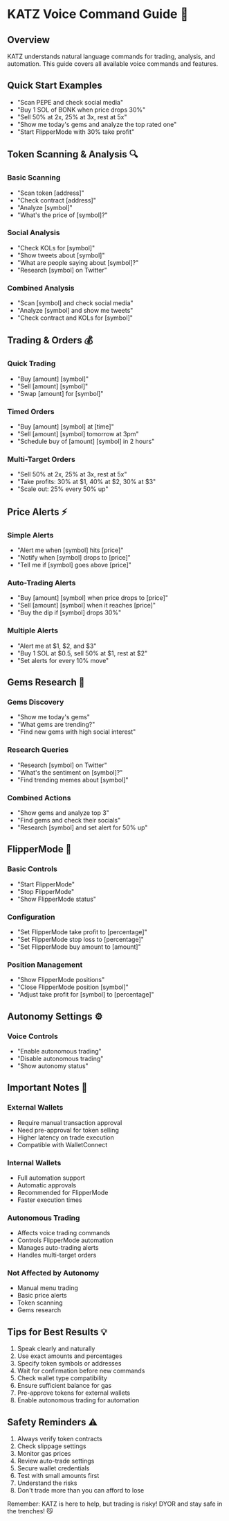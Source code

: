 # KATZ Voice Command Guide 🎤

## Overview
KATZ understands natural language commands for trading, analysis, and automation. This guide covers all available voice commands and features.

## Quick Start Examples
- "Scan PEPE and check social media"
- "Buy 1 SOL of BONK when price drops 30%"
- "Sell 50% at 2x, 25% at 3x, rest at 5x"
- "Show me today's gems and analyze the top rated one"
- "Start FlipperMode with 30% take profit"

## Token Scanning & Analysis 🔍

### Basic Scanning
- "Scan token [address]"
- "Check contract [address]"
- "Analyze [symbol]"
- "What's the price of [symbol]?"

### Social Analysis
- "Check KOLs for [symbol]"
- "Show tweets about [symbol]"
- "What are people saying about [symbol]?"
- "Research [symbol] on Twitter"

### Combined Analysis
- "Scan [symbol] and check social media"
- "Analyze [symbol] and show me tweets"
- "Check contract and KOLs for [symbol]"

## Trading & Orders 💰

### Quick Trading
- "Buy [amount] [symbol]"
- "Sell [amount] [symbol]"
- "Swap [amount] for [symbol]"

### Timed Orders
- "Buy [amount] [symbol] at [time]"
- "Sell [amount] [symbol] tomorrow at 3pm"
- "Schedule buy of [amount] [symbol] in 2 hours"

### Multi-Target Orders
- "Sell 50% at 2x, 25% at 3x, rest at 5x"
- "Take profits: 30% at $1, 40% at $2, 30% at $3"
- "Scale out: 25% every 50% up"

## Price Alerts ⚡

### Simple Alerts
- "Alert me when [symbol] hits [price]"
- "Notify when [symbol] drops to [price]"
- "Tell me if [symbol] goes above [price]"

### Auto-Trading Alerts
- "Buy [amount] [symbol] when price drops to [price]"
- "Sell [amount] [symbol] when it reaches [price]"
- "Buy the dip if [symbol] drops 30%"

### Multiple Alerts
- "Alert me at $1, $2, and $3"
- "Buy 1 SOL at $0.5, sell 50% at $1, rest at $2"
- "Set alerts for every 10% move"

## Gems Research 💎

### Gems Discovery
- "Show me today's gems"
- "What gems are trending?"
- "Find new gems with high social interest"

### Research Queries
- "Research [symbol] on Twitter"
- "What's the sentiment on [symbol]?"
- "Find trending memes about [symbol]"

### Combined Actions
- "Show gems and analyze top 3"
- "Find gems and check their socials"
- "Research [symbol] and set alert for 50% up"

## FlipperMode 🤖

### Basic Controls
- "Start FlipperMode"
- "Stop FlipperMode"
- "Show FlipperMode status"

### Configuration
- "Set FlipperMode take profit to [percentage]"
- "Set FlipperMode stop loss to [percentage]"
- "Set FlipperMode buy amount to [amount]"

### Position Management
- "Show FlipperMode positions"
- "Close FlipperMode position [symbol]"
- "Adjust take profit for [symbol] to [percentage]"

## Autonomy Settings ⚙️

### Voice Controls
- "Enable autonomous trading"
- "Disable autonomous trading"
- "Show autonomy status"

## Important Notes 📝

### External Wallets
- Require manual transaction approval
- Need pre-approval for token selling
- Higher latency on trade execution
- Compatible with WalletConnect

### Internal Wallets
- Full automation support
- Automatic approvals
- Recommended for FlipperMode
- Faster execution times

### Autonomous Trading
- Affects voice trading commands
- Controls FlipperMode automation
- Manages auto-trading alerts
- Handles multi-target orders

### Not Affected by Autonomy
- Manual menu trading
- Basic price alerts
- Token scanning
- Gems research

## Tips for Best Results 💡

1. Speak clearly and naturally
2. Use exact amounts and percentages
3. Specify token symbols or addresses
4. Wait for confirmation before new commands
5. Check wallet type compatibility
6. Ensure sufficient balance for gas
7. Pre-approve tokens for external wallets
8. Enable autonomous trading for automation

## Safety Reminders ⚠️

1. Always verify token contracts
2. Check slippage settings
3. Monitor gas prices
4. Review auto-trade settings
5. Secure wallet credentials
6. Test with small amounts first
7. Understand the risks
8. Don't trade more than you can afford to lose

Remember: KATZ is here to help, but trading is risky! DYOR and stay safe in the trenches! 😼